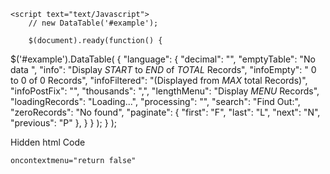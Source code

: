     <script text="text/Javascript">
        // new DataTable('#example');

        $(document).ready(function() {
  $('#example').DataTable( {
      "language": {
    "decimal":        "",
    "emptyTable":     "No data ",
    "info":           "Display _START_ to _END_ of _TOTAL_ Records",
    "infoEmpty":      " 0 to 0 of 0 Records",
    "infoFiltered":   "(Displayed from _MAX_ total Records)",
    "infoPostFix":    "",
    "thousands":      ",",
    "lengthMenu":     "Display _MENU_ Records",
    "loadingRecords": "Loading...",
    "processing":     "",
    "search":         "Find Out:",
    "zeroRecords":    "No found",
    "paginate": {
        "first":      "F",
        "last":       "L",
        "next":       "N",
        "previous":   "P"
    },
      }
  } );
} );  
    </script>

Hidden html Code

    oncontextmenu="return false"
